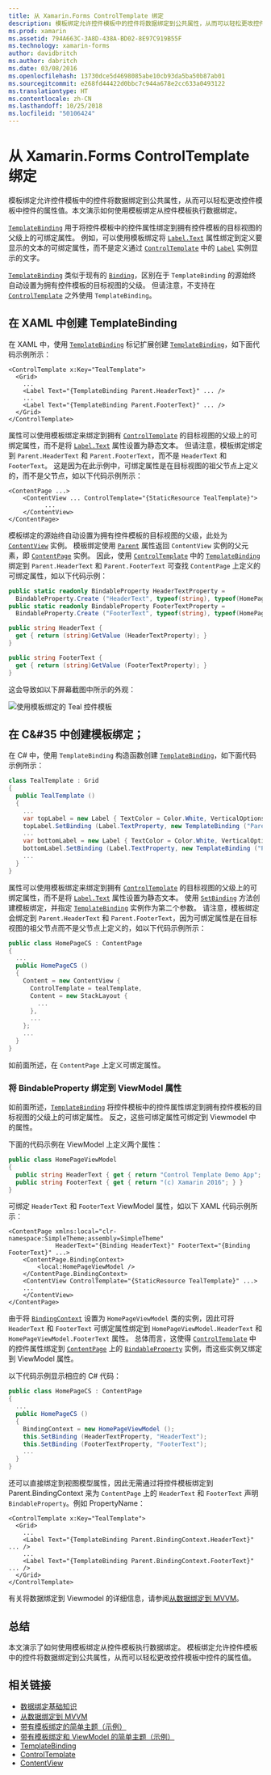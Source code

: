 ```yaml
---
title: 从 Xamarin.Forms ControlTemplate 绑定
description: 模板绑定允许控件模板中的控件将数据绑定到公共属性，从而可以轻松更改控件模板中控件的属性值。 本文演示如何使用模板绑定从控件模板执行数据绑定。
ms.prod: xamarin
ms.assetid: 794A663C-3A8D-438A-BD02-8E97C919B55F
ms.technology: xamarin-forms
author: davidbritch
ms.author: dabritch
ms.date: 03/08/2016
ms.openlocfilehash: 13730dce5d4698085abe10cb93da5ba50b87ab01
ms.sourcegitcommit: e268fd44422d0bbc7c944a678e2cc633a0493122
ms.translationtype: HT
ms.contentlocale: zh-CN
ms.lasthandoff: 10/25/2018
ms.locfileid: "50106424"
---
```

# <a name="binding-from-a-xamarinforms-controltemplate"></a>从 Xamarin.Forms ControlTemplate 绑定

模板绑定允许控件模板中的控件将数据绑定到公共属性，从而可以轻松更改控件模板中控件的属性值。本文演示如何使用模板绑定从控件模板执行数据绑定。

[`TemplateBinding`](xref:Xamarin.Forms.TemplateBinding) 用于将控件模板中的控件属性绑定到拥有控件模板的目标视图的父级上的可绑定属性。 例如，可以使用模板绑定将 [`Label.Text`](xref:Xamarin.Forms.Label.Text) 属性绑定到定义要显示的文本的可绑定属性，而不是定义通过 [`ControlTemplate`](xref:Xamarin.Forms.ControlTemplate) 中的 [`Label`](xref:Xamarin.Forms.Label) 实例显示的文字。

[`TemplateBinding`](xref:Xamarin.Forms.TemplateBinding) 类似于现有的 [`Binding`](xref:Xamarin.Forms.Binding)，区别在于 `TemplateBinding` 的源始终自动设置为拥有控件模板的目标视图的父级。 但请注意，不支持在 [`ControlTemplate`](xref:Xamarin.Forms.ControlTemplate) 之外使用 `TemplateBinding`。

## <a name="creating-a-templatebinding-in-xaml"></a>在 XAML 中创建 TemplateBinding

在 XAML 中，使用 [`TemplateBinding`](xref:Xamarin.Forms.Xaml.TemplateBindingExtension) 标记扩展创建 [`TemplateBinding`](xref:Xamarin.Forms.TemplateBinding)，如下面代码示例所示：

```xaml
<ControlTemplate x:Key="TealTemplate">
  <Grid>
    ...
    <Label Text="{TemplateBinding Parent.HeaderText}" ... />
    ...
    <Label Text="{TemplateBinding Parent.FooterText}" ... />
  </Grid>
</ControlTemplate>
```

属性可以使用模板绑定来绑定到拥有 [`ControlTemplate`](xref:Xamarin.Forms.ControlTemplate) 的目标视图的父级上的可绑定属性，而不是将 [`Label.Text`](xref:Xamarin.Forms.Label.Text) 属性设置为静态文本。 但请注意，模板绑定绑定到 `Parent.HeaderText` 和 `Parent.FooterText`，而不是 `HeaderText` 和 `FooterText`。 这是因为在此示例中，可绑定属性是在目标视图的祖父节点上定义的，而不是父节点，如以下代码示例所示：

```xaml
<ContentPage ...>
    <ContentView ... ControlTemplate="{StaticResource TealTemplate}">
          ...
    </ContentView>
</ContentPage>
```

模板绑定的源始终自动设置为拥有控件模板的目标视图的父级，此处为 [`ContentView`](xref:Xamarin.Forms.ContentView) 实例。 模板绑定使用 [`Parent`](xref:Xamarin.Forms.Element.Parent) 属性返回 `ContentView` 实例的父元素，即 [`ContentPage`](xref:Xamarin.Forms.ContentPage) 实例。 因此，使用 [`ControlTemplate`](xref:Xamarin.Forms.ControlTemplate) 中的 [`TemplateBinding`](xref:Xamarin.Forms.TemplateBinding) 绑定到 `Parent.HeaderText` 和 `Parent.FooterText` 可查找 `ContentPage` 上定义的可绑定属性，如以下代码示例：

```csharp
public static readonly BindableProperty HeaderTextProperty =
  BindableProperty.Create ("HeaderText", typeof(string), typeof(HomePage), "Control Template Demo App");
public static readonly BindableProperty FooterTextProperty =
  BindableProperty.Create ("FooterText", typeof(string), typeof(HomePage), "(c) Xamarin 2016");

public string HeaderText {
  get { return (string)GetValue (HeaderTextProperty); }
}

public string FooterText {
  get { return (string)GetValue (FooterTextProperty); }
}
```

这会导致如以下屏幕截图中所示的外观：

![](template-binding-images/teal-theme.png "使用模板绑定的 Teal 控件模板")

## <a name="creating-a-templatebinding-in-c35"></a>在 C&#35 中创建模板绑定；

在 C# 中，使用 `TemplateBinding` 构造函数创建 [`TemplateBinding`](xref:Xamarin.Forms.TemplateBinding)，如下面代码示例所示：

```csharp
class TealTemplate : Grid
{
  public TealTemplate ()
  {
    ...
    var topLabel = new Label { TextColor = Color.White, VerticalOptions = LayoutOptions.Center };
    topLabel.SetBinding (Label.TextProperty, new TemplateBinding ("Parent.HeaderText"));
    ...
    var bottomLabel = new Label { TextColor = Color.White, VerticalOptions = LayoutOptions.Center };
    bottomLabel.SetBinding (Label.TextProperty, new TemplateBinding ("Parent.FooterText"));
    ...
  }
}
```

属性可以使用模板绑定来绑定到拥有 [`ControlTemplate`](xref:Xamarin.Forms.ControlTemplate) 的目标视图的父级上的可绑定属性，而不是将 [`Label.Text`](xref:Xamarin.Forms.Label.Text) 属性设置为静态文本。 使用 [`SetBinding`](xref:Xamarin.Forms.BindableObject.SetBinding(Xamarin.Forms.BindableProperty,Xamarin.Forms.BindingBase)) 方法创建模板绑定，并指定 [`TemplateBinding`](xref:Xamarin.Forms.TemplateBinding) 实例作为第二个参数。 请注意，模板绑定会绑定到 `Parent.HeaderText` 和 `Parent.FooterText`，因为可绑定属性是在目标视图的祖父节点而不是父节点上定义的，如以下代码示例所示：

```csharp
public class HomePageCS : ContentPage
{
  ...
  public HomePageCS ()
  {
    Content = new ContentView {
      ControlTemplate = tealTemplate,
      Content = new StackLayout {
        ...
      },
      ...
    };
    ...
  }
}
```

如前面所述，在 `ContentPage` 上定义可绑定属性。

### <a name="binding-a-bindableproperty-to-a-viewmodel-property"></a>将 BindableProperty 绑定到 ViewModel 属性

如前面所述，[`TemplateBinding`](xref:Xamarin.Forms.TemplateBinding) 将控件模板中的控件属性绑定到拥有控件模板的目标视图的父级上的可绑定属性。 反之，这些可绑定属性可绑定到 Viewmodel 中的属性。

下面的代码示例在 ViewModel 上定义两个属性：

```csharp
public class HomePageViewModel
{
  public string HeaderText { get { return "Control Template Demo App"; } }
  public string FooterText { get { return "(c) Xamarin 2016"; } }
}
```

可绑定 `HeaderText` 和 `FooterText` ViewModel 属性，如以下 XAML 代码示例所示：

```xaml
<ContentPage xmlns:local="clr-namespace:SimpleTheme;assembly=SimpleTheme"
             HeaderText="{Binding HeaderText}" FooterText="{Binding FooterText}" ...>
    <ContentPage.BindingContext>
        <local:HomePageViewModel />
    </ContentPage.BindingContext>
    <ContentView ControlTemplate="{StaticResource TealTemplate}" ...>
    ...
    </ContentView>
</ContentPage>
```

由于将 [`BindingContext`](xref:Xamarin.Forms.BindableObject.BindingContext) 设置为 `HomePageViewModel` 类的实例，因此可将`HeaderText` 和 `FooterText` 可绑定属性绑定到 `HomePageViewModel.HeaderText` 和 `HomePageViewModel.FooterText` 属性。 总体而言，这使得 [`ControlTemplate`](xref:Xamarin.Forms.ControlTemplate) 中的控件属性绑定到 [`ContentPage`](xref:Xamarin.Forms.ContentPage) 上的 [`BindableProperty`](xref:Xamarin.Forms.BindableProperty) 实例，而这些实例又绑定到 ViewModel 属性。

以下代码示例显示相应的 C# 代码：

```csharp
public class HomePageCS : ContentPage
{
  ...
  public HomePageCS ()
  {
    BindingContext = new HomePageViewModel ();
    this.SetBinding (HeaderTextProperty, "HeaderText");
    this.SetBinding (FooterTextProperty, "FooterText");
    ...
  }
}
```

还可以直接绑定到视图模型属性，因此无需通过将控件模板绑定到 Parent.BindingContext 来为 `ContentPage` 上的 `HeaderText` 和 `FooterText` 声明 `BindableProperty`。例如 PropertyName：

```xaml
<ControlTemplate x:Key="TealTemplate">
  <Grid>
    ...
    <Label Text="{TemplateBinding Parent.BindingContext.HeaderText}" ... />
    ...
    <Label Text="{TemplateBinding Parent.BindingContext.FooterText}" ... />
  </Grid>
</ControlTemplate>
```

有关将数据绑定到 Viewmodel 的详细信息，请参阅[从数据绑定到 MVVM](~/xamarin-forms/xaml/xaml-basics/data-bindings-to-mvvm.md)。

## <a name="summary"></a>总结

本文演示了如何使用模板绑定从控件模板执行数据绑定。 模板绑定允许控件模板中的控件将数据绑定到公共属性，从而可以轻松更改控件模板中控件的属性值。

## <a name="related-links"></a>相关链接

- [数据绑定基础知识](~/xamarin-forms/xaml/xaml-basics/data-binding-basics.md)
- [从数据绑定到 MVVM](~/xamarin-forms/xaml/xaml-basics/data-bindings-to-mvvm.md)
- [带有模板绑定的简单主题（示例）](https://developer.xamarin.com/samples/xamarin-forms/templates/controltemplates/simplethemewithtemplatebinding/)
- [带有模板绑定和 ViewModel 的简单主题（示例）](https://developer.xamarin.com/samples/xamarin-forms/templates/controltemplates/simplethemewithtemplatebindingandviewmodel/)
- [TemplateBinding](xref:Xamarin.Forms.TemplateBinding)
- [ControlTemplate](xref:Xamarin.Forms.ControlTemplate)
- [ContentView](xref:Xamarin.Forms.ContentView)

